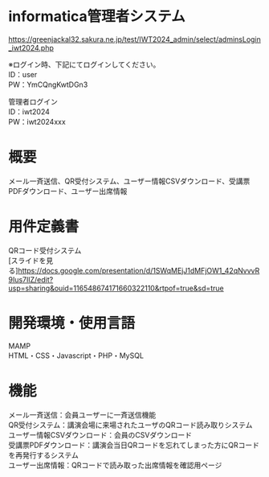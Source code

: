 # informatica管理者システム  
https://greenjackal32.sakura.ne.jp/test/IWT2024_admin/select/adminsLogin_iwt2024.php

※ログイン時、下記にてログインしてください。  
ID：user  
PW：YmCQngKwtDGn3  


管理者ログイン  
ID：iwt2024  
PW：iwt2024xxx

# 概要  

メール一斉送信、QR受付システム、ユーザー情報CSVダウンロード、受講票PDFダウンロード、ユーザー出席情報  

# 用件定義書  

QRコード受付システム  
[スライドを見る]https://docs.google.com/presentation/d/1SWqMEjJ1dMFjOW1_42qNvvvR9Ius7IlZ/edit?usp=sharing&ouid=116548674171660322110&rtpof=true&sd=true


# 開発環境・使用言語  

MAMP  
HTML・CSS・Javascript・PHP・MySQL

# 機能  

メール一斉送信：会員ユーザーに一斉送信機能  
QR受付システム：講演会場に来場されたユーザのQRコード読み取りシステム  
ユーザー情報CSVダウンロード：会員のCSVダウンロード  
受講票PDFダウンロード：講演会当日QRコードを忘れてしまった方にQRコードを再発行するシステム  
ユーザー出席情報：QRコードで読み取った出席情報を確認用ページ  

